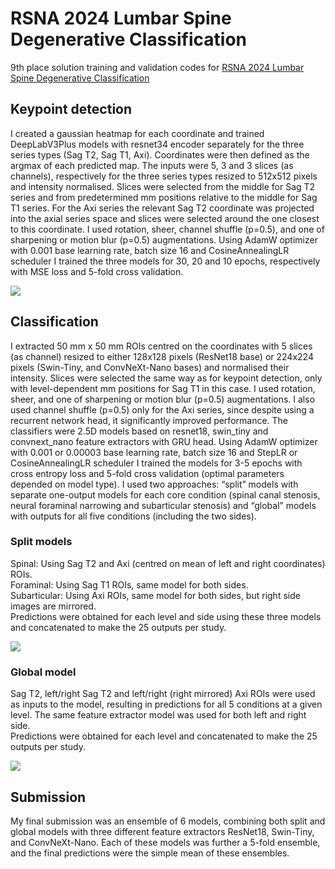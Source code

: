 # RSNA 2024 Lumbar Spine Degenerative Classification
9th place solution training and validation codes for [RSNA 2024 Lumbar Spine Degenerative Classification](https://www.kaggle.com/competitions/rsna-2024-lumbar-spine-degenerative-classification)

## Keypoint detection

I created a gaussian heatmap for each coordinate and trained DeepLabV3Plus models with resnet34 encoder separately for the three series types (Sag T2, Sag T1, Axi). Coordinates were then defined as the argmax of each predicted map. The inputs were 5, 3 and 3 slices (as channels), respectively for the three series types resized to 512x512 pixels and intensity normalised. Slices were selected from the middle for Sag T2 series and from predetermined mm positions relative to the middle for Sag T1 series. For the Axi series the relevant Sag T2 coordinate was projected into the axial series space and slices were selected around the one closest to this coordinate. I used rotation, sheer, channel shuffle (p=0.5), and one of sharpening or motion blur (p=0.5) augmentations. Using AdamW optimizer with 0.001 base learning rate, batch size 16 and CosineAnnealingLR scheduler I trained the three models for 30, 20 and 10 epochs, respectively with MSE loss and 5-fold cross validation.

![](https://www.googleapis.com/download/storage/v1/b/kaggle-forum-message-attachments/o/inbox%2F8375965%2F933188b82687f65f63b0028409e40850%2Frsna2024_seg_model2x.png?generation=1728553648423715&alt=media)

## Classification

I extracted 50 mm x 50 mm ROIs centred on the coordinates with 5 slices (as channel) resized to either 128x128 pixels (ResNet18 base) or 224x224 pixels (Swin-Tiny, and ConvNeXt-Nano bases) and normalised their intensity. Slices were selected the same way as for keypoint detection, only with level-dependent mm positions for Sag T1 in this case. I used rotation, sheer, and one of sharpening or motion blur (p=0.5) augmentations. I also used channel shuffle (p=0.5) only for the Axi series, since despite using a recurrent network head, it significantly improved performance. The classifiers were 2.5D models based on resnet18, swin\_tiny and convnext\_nano feature extractors with GRU head. Using AdamW optimizer with 0.001 or 0.00003 base learning rate, batch size 16 and StepLR or CosineAnnealingLR scheduler I trained the models for 3-5 epochs with cross entropy loss and 5-fold cross validation (optimal parameters depended on model type). I used two approaches: “split” models with separate one-output models for each core condition (spinal canal stenosis, neural foraminal narrowing and subarticular stenosis) and “global” models with outputs for all five conditions (including the two sides).

### Split models

Spinal: Using Sag T2 and Axi (centred on mean of left and right coordinates) ROIs.  
Foraminal: Using Sag T1 ROIs, same model for both sides.  
Subarticular: Using Axi ROIs, same model for both sides, but right side images are mirrored.  
Predictions were obtained for each level and side using these three models and concatenated to make the 25 outputs per study.

![](https://www.googleapis.com/download/storage/v1/b/kaggle-forum-message-attachments/o/inbox%2F8375965%2Ff3c84f957b2678f463e92ea32f40d6e9%2Frsna_2024_split_model2x.png?generation=1728553678267138&alt=media)

### Global model

Sag T2, left/right Sag T2 and left/right (right mirrored) Axi ROIs were used as inputs to the model, resulting in predictions for all 5 conditions at a given level. The same feature extractor model was used for both left and right side.  
Predictions were obtained for each level and concatenated to make the 25 outputs per study.

![](https://www.googleapis.com/download/storage/v1/b/kaggle-forum-message-attachments/o/inbox%2F8375965%2F094459632507cb2c3512e4ef9baf3300%2Frsna2024_global_model2x.png?generation=1728553689737251&alt=media)

## Submission

My final submission was an ensemble of 6 models, combining both split and global models with three different feature extractors ResNet18, Swin-Tiny, and ConvNeXt-Nano. Each of these models was further a 5-fold ensemble, and the final predictions were the simple mean of these ensembles.
